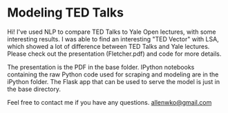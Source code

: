 # Modeling TED Talks

Hi! I've used NLP to compare TED Talks to Yale Open lectures, with some interesting results. I was able to find an interesting "TED Vector" with LSA, which showed a lot of difference between TED Talks and Yale lectures. Please check out the presentation (Fletcher.pdf) and code for more details.


The presentation is the PDF in the base folder. IPython notebooks containing the raw Python code used for scraping and modeling are in the iPython folder. The Flask app that can be used to serve the model is just in the base directory. 

Feel free to contact me if you have any questions. allenwko@gmail.com

